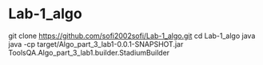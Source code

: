 # Lab-1_algo
git clone https://github.com/sofi2002sofi/Lab-1_algo.git 
cd Lab-1_algo
java java -cp target/Algo_part_3_lab1-0.0.1-SNAPSHOT.jar ToolsQA.Algo_part_3_lab1.builder.StadiumBuilder
